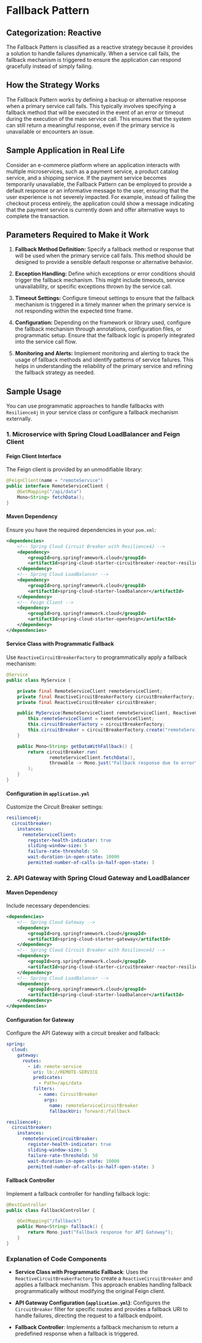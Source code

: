 # Fallback Pattern

## Categorization: Reactive
The Fallback Pattern is classified as a reactive strategy because it provides a solution to handle failures dynamically. When a service call fails, the fallback mechanism is triggered to ensure the application can respond gracefully instead of simply failing.

## How the Strategy Works

The Fallback Pattern works by defining a backup or alternative response when a primary service call fails. This typically involves specifying a fallback method that will be executed in the event of an error or timeout during the execution of the main service call. This ensures that the system can still return a meaningful response, even if the primary service is unavailable or encounters an issue.

## Sample Application in Real Life

Consider an e-commerce platform where an application interacts with multiple microservices, such as a payment service, a product catalog service, and a shipping service. If the payment service becomes temporarily unavailable, the Fallback Pattern can be employed to provide a default response or an informative message to the user, ensuring that the user experience is not severely impacted. For example, instead of failing the checkout process entirely, the application could show a message indicating that the payment service is currently down and offer alternative ways to complete the transaction.

## Parameters Required to Make it Work

1. **Fallback Method Definition:** Specify a fallback method or response that will be used when the primary service call fails. This method should be designed to provide a sensible default response or alternative behavior.

2. **Exception Handling:** Define which exceptions or error conditions should trigger the fallback mechanism. This might include timeouts, service unavailability, or specific exceptions thrown by the service call.

3. **Timeout Settings:** Configure timeout settings to ensure that the fallback mechanism is triggered in a timely manner when the primary service is not responding within the expected time frame.

4. **Configuration:** Depending on the framework or library used, configure the fallback mechanism through annotations, configuration files, or programmatic setup. Ensure that the fallback logic is properly integrated into the service call flow.

5. **Monitoring and Alerts:** Implement monitoring and alerting to track the usage of fallback methods and identify patterns of service failures. This helps in understanding the reliability of the primary service and refining the fallback strategy as needed.

## Sample Usage

You can use programmatic approaches to handle fallbacks with `Resilience4j` in your service class or configure a fallback mechanism externally.

### 1. Microservice with Spring Cloud LoadBalancer and Feign Client

#### Feign Client Interface
The Feign client is provided by an unmodifiable library:

```java
@FeignClient(name = "remoteService")
public interface RemoteServiceClient {
    @GetMapping("/api/data")
    Mono<String> fetchData();
}
```

#### Maven Dependency
Ensure you have the required dependencies in your `pom.xml`:

```xml
<dependencies>
    <!-- Spring Cloud Circuit Breaker with Resilience4J -->
    <dependency>
        <groupId>org.springframework.cloud</groupId>
        <artifactId>spring-cloud-starter-circuitbreaker-reactor-resilience4j</artifactId>
    </dependency>
    <!-- Spring Cloud LoadBalancer -->
    <dependency>
        <groupId>org.springframework.cloud</groupId>
        <artifactId>spring-cloud-starter-loadbalancer</artifactId>
    </dependency>
    <!-- Feign Client -->
    <dependency>
        <groupId>org.springframework.cloud</groupId>
        <artifactId>spring-cloud-starter-openfeign</artifactId>
    </dependency>
</dependencies>
```

#### Service Class with Programmatic Fallback

Use `ReactiveCircuitBreakerFactory` to programmatically apply a fallback mechanism:

```java
@Service
public class MyService {

    private final RemoteServiceClient remoteServiceClient;
    private final ReactiveCircuitBreakerFactory circuitBreakerFactory;
    private final ReactiveCircuitBreaker circuitBreaker;

    public MyService(RemoteServiceClient remoteServiceClient, ReactiveCircuitBreakerFactory circuitBreakerFactory) {
        this.remoteServiceClient = remoteServiceClient;
        this.circuitBreakerFactory = circuitBreakerFactory;
        this.circuitBreaker = circuitBreakerFactory.create("remoteServiceClient");
    }

    public Mono<String> getDataWithFallback() {
        return circuitBreaker.run(
                remoteServiceClient.fetchData(),
                throwable -> Mono.just("Fallback response due to error")
        );
    }
}
```

#### Configuration in `application.yml`

Customize the Circuit Breaker settings:

```yaml
resilience4j:
  circuitbreaker:
    instances:
      remoteServiceClient:
        register-health-indicator: true
        sliding-window-size: 5
        failure-rate-threshold: 50
        wait-duration-in-open-state: 10000
        permitted-number-of-calls-in-half-open-state: 3
```

### 2. API Gateway with Spring Cloud Gateway and LoadBalancer

#### Maven Dependency
Include necessary dependencies:

```xml
<dependencies>
    <!-- Spring Cloud Gateway -->
    <dependency>
        <groupId>org.springframework.cloud</groupId>
        <artifactId>spring-cloud-starter-gateway</artifactId>
    </dependency>
    <!-- Spring Cloud Circuit Breaker with Resilience4J -->
    <dependency>
        <groupId>org.springframework.cloud</groupId>
        <artifactId>spring-cloud-starter-circuitbreaker-reactor-resilience4j</artifactId>
    </dependency>
    <!-- Spring Cloud LoadBalancer -->
    <dependency>
        <groupId>org.springframework.cloud</groupId>
        <artifactId>spring-cloud-starter-loadbalancer</artifactId>
    </dependency>
</dependencies>
```

#### Configuration for Gateway
Configure the API Gateway with a circuit breaker and fallback:

```yaml
spring:
  cloud:
    gateway:
      routes:
        - id: remote-service
          uri: lb://REMOTE-SERVICE
          predicates:
            - Path=/api/data
          filters:
            - name: CircuitBreaker
              args:
                name: remoteServiceCircuitBreaker
                fallbackUri: forward:/fallback

resilience4j:
  circuitbreaker:
    instances:
      remoteServiceCircuitBreaker:
        register-health-indicator: true
        sliding-window-size: 5
        failure-rate-threshold: 50
        wait-duration-in-open-state: 10000
        permitted-number-of-calls-in-half-open-state: 3
```

#### Fallback Controller
Implement a fallback controller for handling fallback logic:

```java
@RestController
public class FallbackController {

    @GetMapping("/fallback")
    public Mono<String> fallback() {
        return Mono.just("Fallback response for API Gateway");
    }
}
```

### Explanation of Code Components

- **Service Class with Programmatic Fallback**: 
  Uses the `ReactiveCircuitBreakerFactory` to create a `ReactiveCircuitBreaker` and applies a fallback mechanism. This approach enables handling fallback programmatically without modifying the original Feign client.

- **API Gateway Configuration (`application.yml`)**: 
  Configures the `CircuitBreaker` filter for specific routes and provides a fallback URI to handle failures, directing the request to a fallback endpoint.

- **Fallback Controller**: 
  Implements a fallback mechanism to return a predefined response when a fallback is triggered.